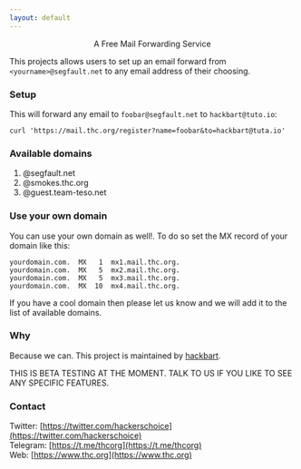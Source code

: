 ```yaml
---
layout: default
---
```


<div style="text-align:center">A Free Mail Forwarding Service</div>

This projects allows users to set up an email forward from ```<yourname>@segfault.net``` to any email address of their choosing.

### Setup

This will forward any email to ```foobar@segfault.net``` to ```hackbart@tuto.io```:
```shell
curl 'https://mail.thc.org/register?name=foobar&to=hackbart@tuta.io'
```

### Available domains

1. @segfault.net
1. @smokes.thc.org
1. @guest.team-teso.net

### Use your own domain

You can use your own domain as well!. To do so set the MX record of your domain like this:
```
yourdomain.com.  MX   1  mx1.mail.thc.org.
yourdomain.com.  MX   5  mx2.mail.thc.org.
yourdomain.com.  MX   5  mx3.mail.thc.org.
yourdomain.com.  MX  10  mx4.mail.thc.org.
```

If you have a cool domain then please let us know and we will add it to the list of available domains.

### Why

Because we can. This project is maintained by [hackbart](https://t.me/thcorg).

THIS IS BETA TESTING AT THE MOMENT. TALK TO US IF YOU LIKE TO SEE ANY SPECIFIC FEATURES.

### Contact

Twitter: [https://twitter.com/hackerschoice](https://twitter.com/hackerschoice)  
Telegram: [https://t.me/thcorg](https://t.me/thcorg)  
Web: [https://www.thc.org](https://www.thc.org)  
